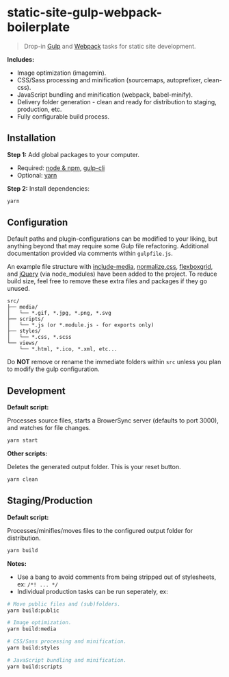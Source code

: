 # static-site-gulp-webpack-boilerplate

> Drop-in [Gulp](http://gulpjs.com/) and [Webpack](https://webpack.js.org/) tasks for static site development.

__Includes:__

- Image optimization (imagemin).
- CSS/Sass processing and minification (sourcemaps, autoprefixer, clean-css).
- JavaScript bundling and minification (webpack, babel-minify).
- Delivery folder generation - clean and ready for distribution to staging, production, etc.
- Fully configurable build process.

## Installation

__Step 1:__ Add global packages to your computer.

- Required: [node & npm](https://nodejs.org/), [gulp-cli](http://gulpjs.com/)
- Optional: [yarn](https://yarnpkg.com/)

__Step 2:__ Install dependencies:

```sh
yarn
```

## Configuration

Default paths and plugin-configurations can be modified to your liking, but anything beyond that may require some Gulp file refactoring. Additional documentation provided via comments within `gulpfile.js`.

An example file structure with [include-media](https://www.npmjs.com/package/include-media), [normalize.css](https://www.npmjs.com/package/normalize.css), [flexboxgrid](https://www.npmjs.com/package/flexboxgrid), and [jQuery](https://www.npmjs.com/package/jquery) (via node_modules) have been added to the project. To reduce build size, feel free to remove these extra files and packages if they go unused.

```
src/
├── media/
│   └── *.gif, *.jpg, *.png, *.svg
├── scripts/
│   └── *.js (or *.module.js - for exports only)
├── styles/
│   └── *.css, *.scss
└── views/
    └── *.html, *.ico, *.xml, etc...
```

Do __NOT__ remove or rename the immediate folders within `src` unless you plan to modify the gulp configuration.

## Development

__Default script:__

Processes source files, starts a BrowerSync server (defaults to port 3000), and watches for file changes.

```sh
yarn start
```

__Other scripts:__

Deletes the generated output folder. This is your reset button.

```sh
yarn clean
```

## Staging/Production

__Default script:__

Processes/minifies/moves files to the configured output folder for distribution.

```sh
yarn build
```

__Notes:__

- Use a bang to avoid comments from being stripped out of stylesheets, ex: `/*! ... */`
- Individual production tasks can be run seperately, ex:

```sh
# Move public files and (sub)folders.
yarn build:public

# Image optimization.
yarn build:media

# CSS/Sass processing and minification.
yarn build:styles

# JavaScript bundling and minification.
yarn build:scripts
```

